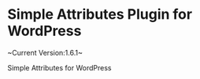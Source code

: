 Simple Attributes Plugin for WordPress
======================================
~Current Version:1.6.1~


Simple Attributes for WordPress

